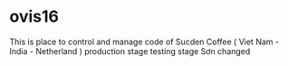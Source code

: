 # ovis16
This is place to control and manage code of Sucden Coffee ( Viet Nam - India - Netherland )
production stage
testing stage
Sơn changed
